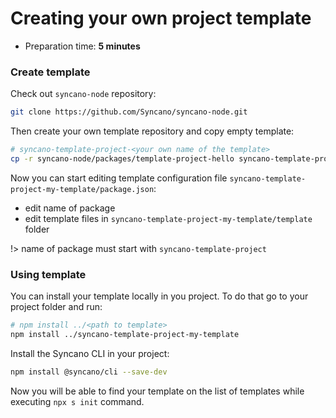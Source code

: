 # Creating your own project template

* Preparation time: **5 minutes**

### Create template

Check out `syncano-node` repository:

```sh
git clone https://github.com/Syncano/syncano-node.git
```

Then create your own template repository and copy empty template:

```sh
# syncano-template-project-<your own name of the template>
cp -r syncano-node/packages/template-project-hello syncano-template-project-my-template
```

Now you can start editing template configuration file `syncano-template-project-my-template/package.json`:
- edit name of package
- edit template files in `syncano-template-project-my-template/template` folder

!> name of package must start with  `syncano-template-project`

### Using template

You can install your template locally in you project. To do that go to your project folder and run:

```sh
# npm install ../<path to template>
npm install ../syncano-template-project-my-template
```

Install the Syncano CLI in your project:
```sh
npm install @syncano/cli --save-dev
```

Now you will be able to find your template on the list of templates while executing `npx s init` command.
